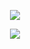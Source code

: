 

<p align="center">
<img src="https://capsule-render.vercel.app/api?type=venom&height=160&color=gradient&text=Wesley%20Silveira&textBg=false&stroke=000000" />
</p>

<p align="center">
<img src="https://skillicons.dev/icons?i=js,html,css,react,tailwind,vite,nodejs,express,docker,mongodb,prisma,flutter,&theme=dark&perline=6">
</img>
</p>
